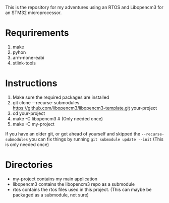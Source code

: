 This is the repository for my adventures using an RTOS and Libopencm3 for an STM32 microprocessor.

# Requrirements
 1. make
 2. pyhon
 3. arm-none-eabi
 4. stlink-tools

# Instructions
 1. Make sure the required packages are installed
 1. git clone --recurse-submodules https://github.com/libopencm3/libopencm3-template.git your-project
 2. cd your-project
 3. make -C libopencm3 # (Only needed once)
 4. make -C my-project

If you have an older git, or got ahead of yourself and skipped the ```--recurse-submodules```
you can fix things by running ```git submodule update --init``` (This is only needed once)

# Directories
* my-project contains my main application
* libopencm3 contains the libopencm3 repo as a submodule
* rtos contains the rtos files used in this project. (This can maybe be packaged as a submodule, not sure)

